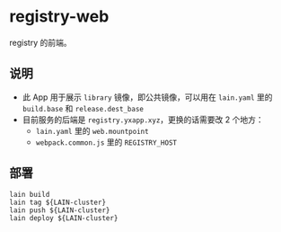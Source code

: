 # registry-web

registry 的前端。

## 说明

- 此 App 用于展示 `library` 镜像，即公共镜像，可以用在 `lain.yaml` 里的 `build.base` 和 `release.dest_base`
- 目前服务的后端是 `registry.yxapp.xyz`，更换的话需要改 2 个地方：
    - `lain.yaml` 里的 `web.mountpoint`
    - `webpack.common.js` 里的 `REGISTRY_HOST`

## 部署

```
lain build
lain tag ${LAIN-cluster}
lain push ${LAIN-cluster}
lain deploy ${LAIN-cluster}
```
